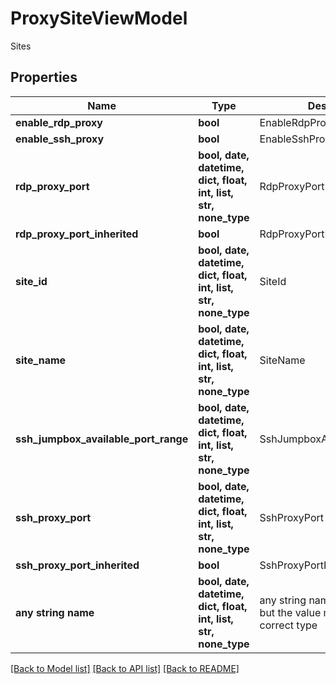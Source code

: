 # ProxySiteViewModel

Sites

## Properties
Name | Type | Description | Notes
------------ | ------------- | ------------- | -------------
**enable_rdp_proxy** | **bool** | EnableRdpProxy | [optional] 
**enable_ssh_proxy** | **bool** | EnableSshProxy | [optional] 
**rdp_proxy_port** | **bool, date, datetime, dict, float, int, list, str, none_type** | RdpProxyPort | [optional] 
**rdp_proxy_port_inherited** | **bool** | RdpProxyPortInherited | [optional] 
**site_id** | **bool, date, datetime, dict, float, int, list, str, none_type** | SiteId | [optional] 
**site_name** | **bool, date, datetime, dict, float, int, list, str, none_type** | SiteName | [optional] 
**ssh_jumpbox_available_port_range** | **bool, date, datetime, dict, float, int, list, str, none_type** | SshJumpboxAvailablePortRange | [optional] 
**ssh_proxy_port** | **bool, date, datetime, dict, float, int, list, str, none_type** | SshProxyPort | [optional] 
**ssh_proxy_port_inherited** | **bool** | SshProxyPortInherited | [optional] 
**any string name** | **bool, date, datetime, dict, float, int, list, str, none_type** | any string name can be used but the value must be the correct type | [optional]

[[Back to Model list]](../README.md#documentation-for-models) [[Back to API list]](../README.md#documentation-for-api-endpoints) [[Back to README]](../README.md)


